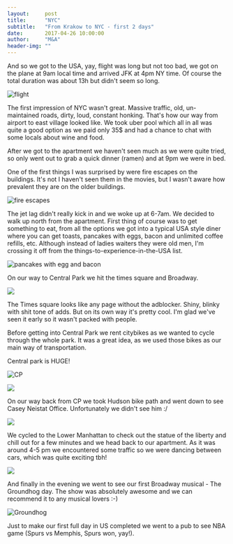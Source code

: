 ```yaml
---
layout:     post
title:      "NYC"
subtitle:   "From Krakow to NYC - first 2 days"
date:       2017-04-26 10:00:00
author:     "M&A"
header-img: ""
---
```


And so we got to the USA, yay, flight was long but not too bad, we got on the plane at 9am local time and arrived JFK at 4pm NY time. Of course the total duration was about 13h but didn't seem so long.

![flight](https://lh3.googleusercontent.com/C_IJRk4VjMTplD6LLx3pYQmrrHVHv12gh3W-ouawpe3aiubHOC48nEudyHLcTpHXo-lYdPvkTSIfsLIUQfCZRr6IqYudHGzbmss1tadiTCSGNB_aqdojy2p2RTXBEgEzI8bMN6vUCiPf4AgA6I0anmHI9RplFJuHyqxJr0EsdOte0azD_SIWoa086HgUV0Ou0FE7L4SVf-tbInW3H9_JD_4qf1JNVq92hmhL2JvYaQrEcmxEiL8SfDUMYfCqiKj0IxrT94zyDSBzc7GWq_AjeEVa4ztUW1xaTj84Rx48LAmUM1npJWr1_eGKRMSqJoJUMzMVBzKvN17mN4gx1wQ45FEv3V0lit1iSj2kGZ8gDvA4KpmNkDacZgtrZ6tYeD4o5ucvie8AZ36kjTZsteT_zJz6L6CcVJlq8pymiM0B13uj0RWW48upbn0GulAGloz7XNI85oTlgnzjaA6DtmTjpx_fEyUyG6YCmJtHWdKRvY4SMISbMrNXAQjpkkoIlu2gVcJNjELSX2aBN8Bs1xwS8wJruPSLfNyZZ0VDwQseizt39Y_aakKnKYntyzm6CubJGtGYB7HFtiU9e0cJDpv175gANSh6X3bDtr7ohW9Xnr0kfXiTn1XnyvwwjltIFiaPKbi9sNSo9VYHHiPJqyz9y5yCpGYHq-Fxgb-kCE1kyko=w1325-h780-no)

The first impression of NYC wasn't great. Massive traffic, old, un-maintained roads, dirty, loud, constant honking.
That's how our way from airport to east village looked like. We took uber pool which all in all was quite a good option as we paid only 35$ and had a chance to chat with some locals about wine and food.

After we got to the apartment we haven't seen much as we were quite tried, so only went out to grab a quick dinner (ramen) and at 9pm we were in bed.

One of the first things I was surprised by were fire escapes on the buildings. It's not I haven't seen them in the movies, but I wasn't aware how prevalent they are on the older buildings.

![fire escapes](https://lh3.googleusercontent.com/AutA_mYmFCcXlgGx7qYkAxtKVjLKRmbDF2q7KUakL3VJUE65taDPWuqQNra3Pzfwy4KvrLUWjHt--q-YKH5qvT0rX4DVmBH6_rELnbndjrVA3fRW84K51jZMlrlwuJU0_DuwGVzAKbIedThm2mryF9uDe6f8OnEcxzHC634UDHqNkiirxjhiszSeqVxNiFwncOFXG1U1IINY3V34NeIRreI58cE4-zjfAJs6_cwkMGus9rl_Nm60suSI0IecntABseK88rn3-_p3kCXXTIXdy9a-OYbZ8vWRPP2Ya2d4_yQLuWddRAs1Thg21-l3my4XwsZ71v3V4N8BKYebxUaORNyS2EXw5N0tj1ahtkw9m6g2tek0Gj-SlVyzH6zQXXkgiR0MG8RTuUEwTR9ofeVw6gVUKgv-J7R-dG7pRG9LUnuFooJIO7Ojpwa3wcwVpi5_fJ9_nZoNcPyQ9AMhbMVzyPRQNCqNxALfuRccf5rL0QKap5M3lO1EQlArhiIrx2zBeV8z3eyRslzpjUFn3wH4EYmnENSzlE7A1-FpslUkdkoaSMHvvF71aHArvT4GOjbdnn2EpqQ9aYl-aJBGeL4xcb-GbxemyGPePXb_9sraW9LGhkvUGJAVj68cUhNvrii2OxAL1q31otu1S7zraBAsNwbwBOieqCJfklgGmuG4zv8=w439-h780-no)

The jet lag didn't really kick in and we woke up at 6-7am.
We decided to walk up north from the apartment. First thing of course was to get something to eat, from all the options we got into a typical USA style diner where you can get toasts, pancakes with eggs, bacon and unlimited coffee refills, etc. Although instead of ladies waiters they were old men, I'm crossing it off from the things-to-experience-in-the-USA list.

![pancakes with egg and bacon](https://lh3.googleusercontent.com/NhIF146JdpcOPvR6cXOEp8TRIsN1VvmliXkPdOyO4ND6gr199zjBQwif4TPKneemt679TrjYS3WI-WFHvGmaxbqEIUxCOgc06kmK4RndbiSTBoQxqqpfzZoDidJHXoRijqMjsCVljh0t9VURuYz7_VEnq3F4n4b5JuhHxsu625t0GAC5Q3aovZIlt57_SwplHWu6H9Bm3Qz6Csf0kwTvl0viehja5To1aJCbuO1P7gBnIsWvROZ9biIkrijoP53p6fvZOhh0NAh7ymUzp7Y52PJKsPdayTCooCJacFFIobtK6RKCbRllwZCtgJb-7_Rw85_Qwmt9Wy319aZY5ccP3iEa1SJyBNte-7equAEUd-fZjn5Ot4l6raN5XPONKcI6b0mtwvHoNbUfDKcyYi_MKj86ckjqTUula9754wsn7kxNN0_9o3rCf8X_RG8jkIxNhFmWWPn3GduoC2EM-oy-lPDQc37wZfD5q1LY4av_NBny13633ic-3mXZmDvw7xGGklf5NuVmDsl7FoqkItHgtSkCGDMFz4ZM4rS_RaQUdA_aLNL9IdkIrKKKxpUEHaGGiE0HISayslhMGh_BirB6dSwIurkdG0fqp1ZHR_3JQ3WRj81a7rYYQi4JjXL_JzgCcIqS5U0iFQ2XJzGgR6fLDN5VNYCNqTs4t-DncDtWt8g=w1294-h780-no)

On our way to Central Park we hit the times square and Broadway.

![](https://lh3.googleusercontent.com/tOp3EobOectNzcvVpS9FwxYZG_1N7oEDY60NclG5w9DBXFpa7LPjmyU2yKNIc3f2D1mjkh8QQyJRNFcgOdXIIc-JSYnAPl9WURVTIllv56bgty9RwqD6CNOUkov0pSbJn8wo2tHrQulHsHBjc59iZSgcnVEegqEdfPmSD6Lw0NvtsD8JcITotGhDuOT5RIiSZnt64VWQcJs9DNVNXYfh5j6LPkQHQhzibOQ6Xq9Z__6QfBfPOfMIXYXwhcMlcUzWS0faBZLq1aO3i4DL61k-VHZBXFAZX8jY3lsyZ8bWaZs2fzBK9b9vBIbjkNAjw2G7Hc3yBoC7ZyrSHcoiIKaifC7hCpIyNq0hMPC4p_hNoyafPC-VR2PVlduwF7GaGZK6c2_cEGorjEw_fvRDhv6D_a4W2ZUfz8YU0lZj7zh5UF_WxEdS9JIq-0aj6_T6xXYT66FhHoxYXjb9wMJMz4svx5RiMKG1FX8yDoE7qThILbfEdWlJOrPO25J9glE_4iYQWAGiEbs9z1ZVnyvaNMM-A49umMSp3iJ2NuJuo5B5JecCjn8I3HqkJ9P2QboRIDNiw18JSz-kn40fyjnoSE7rsZXFmFEjfy0J81_N4XIFTTxiyZ8bw4XjlajJ_IsNxUjr7WzFlAhAXWiSuuW-edMmDThFrf3jCDATKb3YiV_4O28=w1387-h781-no)

The Times square looks like any page without the adblocker. Shiny, blinky with shit tone of adds.
But on its own way it's pretty cool. I'm glad we've seen it early so it wasn't packed with people.

Before getting into Central Park we rent citybikes as we wanted to cycle through the whole park.
It was a great idea, as we used those bikes as our main way of transportation.

Central park is HUGE!

![CP](https://lh3.googleusercontent.com/achl5RA47Fk8p42VycKD6JzGaMd_TJSgEH92Z6EZvT2mjsRKeqeSXMGrzAWJN57k1uRG6eaX_pntXOufB3Z5iBtGlY2jgSw09wIaclsKIcAOSDW5WIQ5m1xdU4wwvdGNETqFXOROZ8QYpUXYdP0AV6YNHtbB4rdYcWYXRq8-oZMIpcVzOmRZm_uzP1WZUaOL2ot1MXhX2fJy7VrVD8iqAX_INIBVMeBzNydr8lXWnzesjEPKUBG74GP3iaktCbYt_jgOpDbxVEr3BKPmz8JkrAf3rH3bYYDWuZepxonkH4wFJra02i_DdzCQgR3Hwpah9Fkx8YPrgNNAOJmHS-AQ4tpJ15Z4j9Jhvx3S-342q-JO34xPCwBVMU5dKOV3OtDZfL9FmIiNCtI7EP24HGSN8bmT_MYaKOx67OOeEtVa0rB27xRigLd9jiNYtr4MMWQcYSYrQbr881Yd4wTrozPcVLIINc_SH_EDL3d48DXO4d-0eiFysOGlT63L5Qu-gNgooA2veUI1LwWNYA2yozZjB8xVvEhR0jH30KMraSMPjXmvwO67BOpwheX7hqoKOIdcPNVBpBhMGFNsCsaHtavKd7FOGK5j7EDRURcgFdtQYAl0fvFWVyjrFo5A-o460zv6weHp7zBvHchDrCWkC8HBmjRqAppZvl19BiLyN2HcXVA=w1387-h781-no)

![](https://lh3.googleusercontent.com/KJcLg4Gi0gJvAuqj3coUv17FWMfO-JPE1TgV18hvo6v99n6vZgSe5klcdEJlSzlva4Q5dV-uIbtbb_-50rs1hq7ADFoHtbLEIdE-bJyn_ujyVrXkHCANc70kICvZG2IkdZKFhHD9mhd8mJ_a_AD0wST0Z7Kf7l86ufOPtuZsEa7KGMuEAWjdj2leDArF10ryIMpG2ByC2lxEG8OH11YR4bgsLDxGL1vuMUzOcKizPOZnkfhwTET-NA-6kTdioxyb3kVPU5pRVq7G_KJqIGyFKQMm5OgNSy8QwOqU7FtsaJ_u9JTYwFKS_SfAD7ixSFkwoBIlkcZrFbJ9svWbIx_RBGWQxzV5xAHCZ1rnJUx3M7rMMSvWgWd8qJ9uYgZiCj_l4JLeETGzgP0RkiI2fmZcYC5BtEnNoTX2bae8YK2rcSUqTdPmTaYYFL8AJbvFyRw1rMlCNmEgLMZWib_uXFDN63mvN6bGcghbFxWsKfan2A6Q6Vmg3pzHplILzkqsnyrYA5gnqajch_L1j7UCpVyXK8UHx6BjJC4I6wn2lPaP2X6U3gTgrcsNml4IsHJ4q-c61Aci1mj59qJC57X54sF2jiS0x8QNqz3krrbBEBkvpNIEx2O88ywNIbW3K47AK9rEkT_Ww6lR8sS3_A2Oz5Whe988ZpLEzejol3AxYsXrdaA=w1387-h781-no)

On our way back from CP we took Hudson bike path and went down to see Casey Neistat Office.
Unfortunately we didn't see him :/

![](https://lh3.googleusercontent.com/2hPxzQUzAmAeV4ti7a1S2ot-iItmut0ux73Qxnh1BeodzICedvNW9Eyx6jW8Mf2mUYhZ3Ieo0uVjfkgYwZ7SG5h7C3THoG6gdE1uuvpsVrxrBFcMnUKwo9VZkbEqrnDvhPXaQ53lkHswueVpTQ7xEOnK_nc37bM0n60jXFzXp80QdXt_UXQFkh0R_4Mf3tQjrQ75SIGF4j7w19PDLgliqALNBivlRee5-iDFMy0KUMbdz9FrFw0tCwLyqDc4IpPbrKDhBmZfZAUJVq9q0e1ve_lSTG7ILJ4jQlNOsGydBJLA1GarijOo8cd8BE2MFjsPz40O-XuzG3fR-ax0pQF7eQyQdnk7mS6Y6FNGh6KcXtVCChq-_n6AgSyZa_EQAdV3tCChg7M3BMsVnUbLGW3p2Xz3ZucrayCeT3KhcI2U8TX0zC2WhaIp3JdIMhOydnnI9m3IdBAWQoydWKOaZ8MmXIUxvq0e8-OQwEB6saqLw2OeAfsDNXog2djtrM9CL1qB4OAUbJV2uY1drhQlDoSd8PDWZdHQcj2l92a30qVn4swOgtwRd-gInLzvBJyigOBoimFiXkfCcNVQSr3aXQPhlL72le1sGnzG-rf9Yj0oqagboSZaVOXODasl7N0n0JQ_OkrWuElF2MAfz13FnxcYGXgOgsaU8XCs0-H6iOGnU7U=w1387-h781-no)


We cycled to the Lower Manhattan to check out the statue of the liberty and chill out for a few minutes and we head back to
our apartment. As it was around 4-5 pm we encountered some traffic so we were dancing between cars, which was quite exciting tbh!

![](https://lh3.googleusercontent.com/YtpScGuagqH7vO6_Hk7rIn0v3s1hp4ohLIjCEy1nqsHINuTnxctZXo8T_HadPUGzLh-b19Ffo9_piSfPXpW64NerIKJHqAg6eSJDEs8o6QvdB-mkfQtbx6QBx47mK0o1c9UH2kQBvgc2qS5OhXcjvH0_H8s004n7BfUHjwZTrHc2F7IFEf34vS4LfjdsGxwXpmVBEyvMJYcUImMqQbGWKj2tdVp32FOxWuqRICa7yChezOfoS3rfNmLrhTfIJEoXVqWC3y-K5VkD7_qFHUrOBuduB0mzIsF-YzLuJI3l3Jhv3__oNBFIaKIx-BrL7fCKyA6lWAgB0cRuHJY-yqWbs7RE0JJIjzGF-Os6mLT4YIeHKZF6WfEeLe4epynKtgQVF4xCz4fJoLoD9gP9p4tFsiCYLv9WAlLI-hjh2kw3JyEkkmeEIbAXseWDrhqRxZC4-eZUnkZY7whMtOhf3o6K_RTGJKjtYAFwPuSN7STy08kx9-LLcSJ1cb-8l1Y6jpHuzuT7RPMfibz-KvsxQ595piLMWv6Z7sakdDndduyTGPfMeVfLIJWCU3_T-YoDJa2LNReuwCMtcGwlb5Rm632Zu2dsQaUFiUlyrmjugI7rZkH6B4KOUA5oBfdUDC4n6dFjhGWfMN_EmUr9r5KK6qBSQLsU3R3iIBDVwDFsRHTKawU=w1387-h781-no)

And finally in the evening we went to see our first Broadway musical - The Groundhog day. The show was absolutely awesome and we can recommend it to any musical lovers :-)

![Groundhog](https://lh3.googleusercontent.com/qHCmef0QBohCRwiMChisuVL2BbqQXDkfXnF9WC26xoyFD_2sM6AEQZ4dM9_3tTE7jJA0h6G-8ISGDbzV1QftYKl-GZYElTvcch-S75mvqqg41irp2bpG9Z7zRu7hjejTm1XYE_GqNIuOY-ejkGZ4h_hhql81PjxdvXCb35zRlwJUM8QQkoLnhl-gyB2D635S3bzoNVbD-qiQ4taFhRaRSIkjvb6c4ULodyp3dm3oNkzd89aKbZAq6bDpIsqEEJBAhAz3d2Nwaw0Wu599VoGpyzzC3dmLVOB4zSfrJBX9yXdj7FltcJxoIFgXR1jKv80ifSTW0VWeDFZMxEYgDqHOCVPAWMkYDJSQzAG2fNUMOe5kZMDoVANIGMztp6KYRm8V6zidcpYEt3v0Dduply3rSAuNdsH1MVrpT_DF07jeiSc-1DBuPp6FmgDSRNTi0W6Nzugg1YQEPHUcXbL51Aq8vqDwrcQ14TbxAaHGXd_N4TpaWq8afN2_xn-h_4SRxqsB0BTHn6UU4eVnjNvVWGDiSAsNc1z17jWzk6P_Raj6z2OdeM_ZKTR7xx7c_Y6vOPSlkCkFakCteRskAXl_1A1jvQ27ydMEEFl9z6ViouqFvBEbQXdCAoFybpNa_64TTSrJEiFuStn91s5ai5E1ft6YcCV_c8Ph1pYnhbWJNgW_pgU=w1387-h781-no)


Just to make our first full day in US completed we went to a pub to see NBA game (Spurs vs Memphis, Spurs won, yay!).
